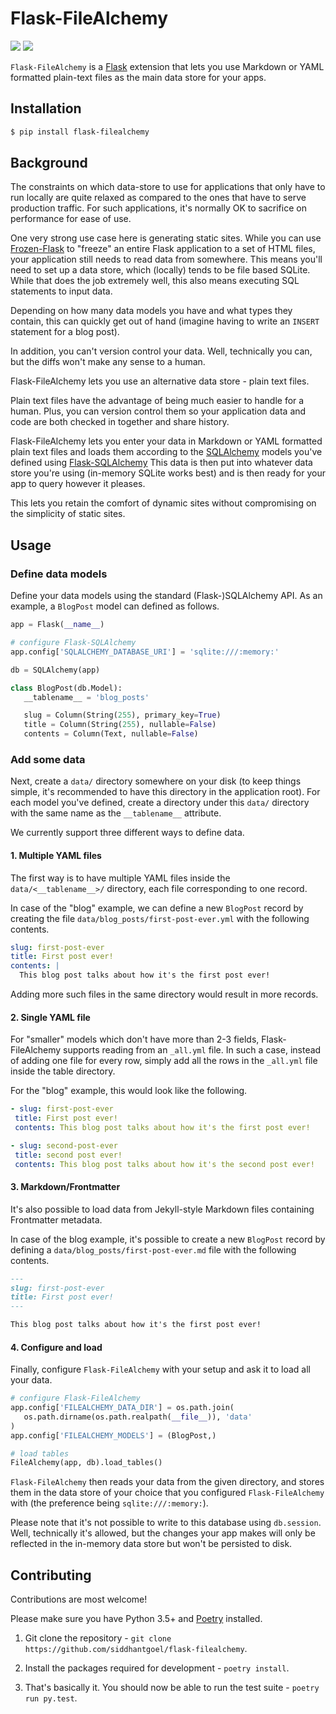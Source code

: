 # Flask-FileAlchemy

![](https://github.com/siddhantgoel/flask-filealchemy/workflows/flask-filealchemy/badge.svg) ![](https://badge.fury.io/py/flask-filealchemy.svg)

`Flask-FileAlchemy` is a [Flask] extension that lets you use Markdown or YAML
formatted plain-text files as the main data store for your apps.

## Installation

```bash
$ pip install flask-filealchemy
```

## Background

The constraints on which data-store to use for applications that only have to
run locally are quite relaxed as compared to the ones that have to serve
production traffic. For such applications, it's normally OK to sacrifice on
performance for ease of use.

One very strong use case here is generating static sites. While you can use
[Frozen-Flask] to "freeze" an entire Flask application to a set of HTML files,
your application still needs to read data from somewhere. This means you'll need
to set up a data store, which (locally) tends to be file based SQLite. While
that does the job extremely well, this also means executing SQL statements to
input data.

Depending on how many data models you have and what types they contain, this can
quickly get out of hand (imagine having to write an `INSERT` statement for a
blog post).

In addition, you can't version control your data. Well, technically you can, but
the diffs won't make any sense to a human.

Flask-FileAlchemy lets you use an alternative data store - plain text files.

Plain text files have the advantage of being much easier to handle for a human.
Plus, you can version control them so your application data and code are both
checked in together and share history.

Flask-FileAlchemy lets you enter your data in Markdown or YAML formatted plain
text files and loads them according to the [SQLAlchemy] models you've defined
using [Flask-SQLAlchemy] This data is then put into whatever data store you're
using (in-memory SQLite works best) and is then ready for your app to query
however it pleases.

This lets you retain the comfort of dynamic sites without compromising on the
simplicity of static sites.

## Usage

### Define data models

Define your data models using the standard (Flask-)SQLAlchemy API. As an
example, a `BlogPost` model can defined as follows.

```python
app = Flask(__name__)

# configure Flask-SQLAlchemy
app.config['SQLALCHEMY_DATABASE_URI'] = 'sqlite:///:memory:'

db = SQLAlchemy(app)

class BlogPost(db.Model):
   __tablename__ = 'blog_posts'

   slug = Column(String(255), primary_key=True)
   title = Column(String(255), nullable=False)
   contents = Column(Text, nullable=False)
```

### Add some data

Next, create a `data/` directory somewhere on your disk (to keep things simple,
it's recommended to have this directory in the application root). For each model
you've defined, create a directory under this `data/` directory with the same
name as the `__tablename__` attribute.

We currently support three different ways to define data.

#### 1. Multiple YAML files

The first way is to have multiple YAML files inside the `data/<__tablename__>/`
directory, each file corresponding to one record.

In case of the "blog" example, we can define a new `BlogPost` record by creating
the file `data/blog_posts/first-post-ever.yml` with the following contents.

```yaml
slug: first-post-ever
title: First post ever!
contents: |
  This blog post talks about how it's the first post ever!
```

Adding more such files in the same directory would result in more records.

#### 2. Single YAML file

For "smaller" models which don't have more than 2-3 fields, Flask-FileAlchemy
supports reading from an `_all.yml` file. In such a case, instead of adding one
file for every row, simply add all the rows in the `_all.yml` file inside the
table directory.

For the "blog" example, this would look like the following.

```yaml
- slug: first-post-ever
 title: First post ever!
 contents: This blog post talks about how it's the first post ever!

- slug: second-post-ever
 title: second post ever!
 contents: This blog post talks about how it's the second post ever!
 ```

#### 3. Markdown/Frontmatter

It's also possible to load data from Jekyll-style Markdown files containing
Frontmatter metadata.

In case of the blog example, it's possible to create a new `BlogPost` record by
defining a `data/blog_posts/first-post-ever.md` file with the following
contents.

```markdown
---
slug: first-post-ever
title: First post ever!
---

This blog post talks about how it's the first post ever!
```

#### 4. Configure and load

Finally, configure `Flask-FileAlchemy` with your setup and ask it to load all
your data.

```python
# configure Flask-FileAlchemy
app.config['FILEALCHEMY_DATA_DIR'] = os.path.join(
   os.path.dirname(os.path.realpath(__file__)), 'data'
)
app.config['FILEALCHEMY_MODELS'] = (BlogPost,)

# load tables
FileAlchemy(app, db).load_tables()
```

`Flask-FileAlchemy` then reads your data from the given directory, and stores
them in the data store of your choice that you configured `Flask-FileAlchemy`
with (the preference being `sqlite:///:memory:`).

Please note that it's not possible to write to this database using `db.session`.
Well, technically it's allowed, but the changes your app makes will only be
reflected in the in-memory data store but won't be persisted to disk.

## Contributing

Contributions are most welcome!

Please make sure you have Python 3.5+ and [Poetry] installed.

1. Git clone the repository -
   `git clone https://github.com/siddhantgoel/flask-filealchemy`.

2. Install the packages required for development - `poetry install`.

3. That's basically it. You should now be able to run the test suite -
   `poetry run py.test`.

[Flask]: https://flask.palletsprojects.com/
[Flask-SQLAlchemy]: https://flask-sqlalchemy.palletsprojects.com/
[Frozen-Flask]: https://pythonhosted.org/Frozen-Flask/
[Poetry]: https://python-poetry.org/
[SQLAlchemy]: https://www.sqlalchemy.org/
